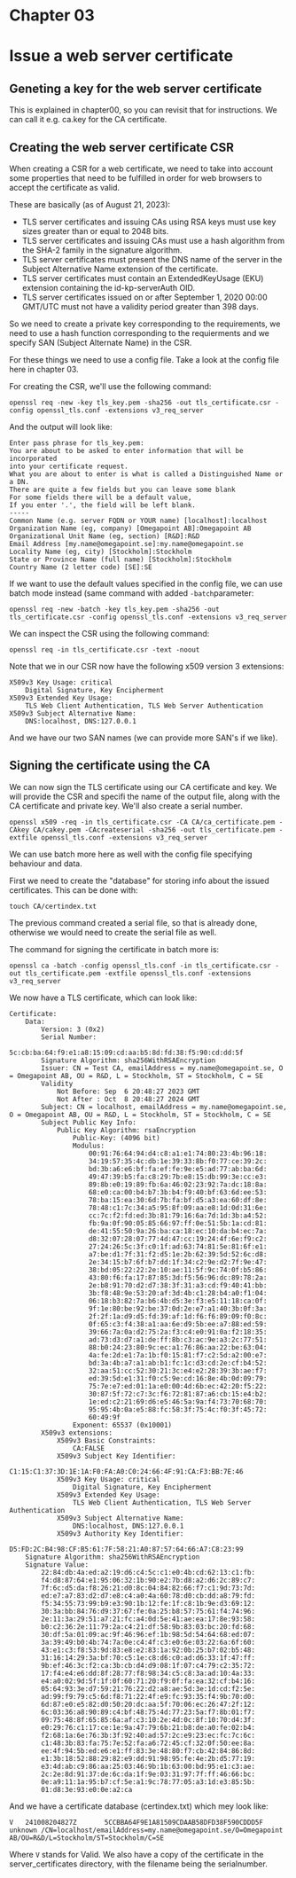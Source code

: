 # Chapter 03

# Issue a web server certificate

## Geneting a key for the web server certificate

This is explained in chapter00, so you can revisit that for instructions. We can call it e.g. ca.key for the CA certificate.

## Creating the web server certificate CSR

When creating a CSR for a web certificate, we need to take into account some properties that need to be fulfilled in order for web browsers to accept the certificate as valid.

These are basically (as of August 21, 2023):

* TLS server certificates and issuing CAs using RSA keys must use key sizes greater than or equal to 2048 bits.
* TLS server certificates and issuing CAs must use a hash algorithm from the SHA-2 family in the signature algorithm.
* TLS server certificates must present the DNS name of the server in the Subject Alternative Name extension of the certificate.
* TLS server certificates must contain an ExtendedKeyUsage (EKU) extension containing the id-kp-serverAuth OID.
* TLS server certificates issued on or after September 1, 2020 00:00 GMT/UTC must not have a validity period greater than 398 days.

So we need to create a private key corresponding to the requirements, we need to use a hash function corresponding to the requierments and we specify SAN (Subject Alternate Name) in the CSR.

For these things we need to use a config file. Take a look at the config file here in chapter 03.

For creating the CSR, we'll use the following command:

`openssl req -new -key tls_key.pem -sha256 -out tls_certificate.csr -config openssl_tls.conf -extensions v3_req_server`

And the output will look like:

```
Enter pass phrase for tls_key.pem:
You are about to be asked to enter information that will be incorporated
into your certificate request.
What you are about to enter is what is called a Distinguished Name or a DN.
There are quite a few fields but you can leave some blank
For some fields there will be a default value,
If you enter '.', the field will be left blank.
-----
Common Name (e.g. server FQDN or YOUR name) [localhost]:localhost
Organization Name (eg, company) [Omegapoint AB]:Omegapoint AB
Organizational Unit Name (eg, section) [R&D]:R&D
Email Address [my.name@omegapoint.se]:my.name@omegapoint.se
Locality Name (eg, city) [Stockholm]:Stockholm
State or Province Name (full name) [Stockholm]:Stockholm
Country Name (2 letter code) [SE]:SE
```

If we want to use the default values specified in the config file, we can use batch mode instead (same command with added `-batch`parameter:

`openssl req -new -batch -key tls_key.pem -sha256 -out tls_certificate.csr -config openssl_tls.conf -extensions v3_req_server`

We can inspect the CSR using the following command:

`openssl req -in tls_certificate.csr -text -noout`

Note that we in our CSR now have the following x509 version 3 extensions:

```
X509v3 Key Usage: critical
    Digital Signature, Key Encipherment
X509v3 Extended Key Usage:
    TLS Web Client Authentication, TLS Web Server Authentication
X509v3 Subject Alternative Name:
    DNS:localhost, DNS:127.0.0.1
```

And we have our two SAN names (we can provide more SAN's if we like).

## Signing the certificate using the CA

We can now sign the TLS certificate using our CA certificate and key. We will provide the CSR and specifi the name of the output file, along with the CA certificate and private key. We'll also create a serial number.

`openssl x509 -req -in tls_certificate.csr -CA CA/ca_certificate.pem -CAkey CA/cakey.pem -CAcreateserial -sha256 -out tls_certificate.pem -extfile openssl_tls.conf -extensions v3_req_server`

We can use batch more here as well with the config file specifying behaviour and data.

First we need to create the "database" for storing info about the issued certificates. This can be done with:

`touch CA/certindex.txt`

The previous command created a serial file, so that is already done, otherwise we would need to create the serial file as well.

The command for signing the certificate in batch more is:

`openssl ca -batch -config openssl_tls.conf -in tls_certificate.csr -out tls_certificate.pem -extfile openssl_tls.conf -extensions v3_req_server`

We now have a TLS certificate, which can look like:

```shell
Certificate:
    Data:
        Version: 3 (0x2)
        Serial Number:
            5c:cb:ba:64:f9:e1:a8:15:09:cd:aa:b5:8d:fd:38:f5:90:cd:dd:5f
        Signature Algorithm: sha256WithRSAEncryption
        Issuer: CN = Test CA, emailAddress = my.name@omegapoint.se, O = Omegapoint AB, OU = R&D, L = Stockholm, ST = Stockholm, C = SE
        Validity
            Not Before: Sep  6 20:48:27 2023 GMT
            Not After : Oct  8 20:48:27 2024 GMT
        Subject: CN = localhost, emailAddress = my.name@omegapoint.se, O = Omegapoint AB, OU = R&D, L = Stockholm, ST = Stockholm, C = SE
        Subject Public Key Info:
            Public Key Algorithm: rsaEncryption
                Public-Key: (4096 bit)
                Modulus:
                    00:91:76:64:94:d4:c8:a1:e1:74:80:23:4b:96:18:
                    34:19:57:35:4c:db:1e:39:33:8b:f0:77:ce:39:2c:
                    bd:3b:a6:e6:bf:fa:ef:fe:9e:e5:ad:77:ab:ba:6d:
                    49:47:39:b5:fa:c8:29:7b:e8:15:db:99:3e:cc:e3:
                    89:8b:e0:19:89:fb:6a:46:02:23:92:7a:dc:18:8a:
                    68:e0:ca:00:b4:b7:3b:b4:f9:40:bf:63:6d:ee:53:
                    78:ba:15:ea:30:6d:7b:fa:bf:d5:a3:ea:60:df:8e:
                    78:48:c1:7c:34:a5:95:8f:09:aa:e8:1d:0d:31:6e:
                    cc:7c:f2:fd:ed:3b:81:79:16:6a:7d:1d:3b:a4:52:
                    fb:9a:0f:90:05:85:66:97:ff:0e:51:5b:1a:cd:81:
                    de:41:55:50:9a:26:ba:ca:18:ec:10:da:b4:ec:7a:
                    d8:32:07:28:07:77:4d:47:cc:19:24:4f:6e:f9:c2:
                    27:24:26:5c:3f:c0:1f:ad:63:74:81:5e:81:6f:e1:
                    a7:be:d1:7f:31:f2:d5:1e:2b:62:39:5d:52:6c:d8:
                    2e:34:15:b7:6f:b7:dd:1f:34:c2:9e:d2:7f:9e:47:
                    38:bd:05:22:22:2e:10:ae:11:5f:9c:74:0f:b5:86:
                    43:80:f6:fa:17:87:85:3d:f5:56:96:dc:89:78:2a:
                    2e:b8:91:70:d2:d7:38:3f:31:a3:cd:f9:40:41:bb:
                    3b:f8:48:9e:53:20:af:3d:4b:c1:28:b4:a0:f1:04:
                    06:18:b3:82:7a:b6:4b:d5:3e:f3:e5:11:18:ca:0f:
                    9f:1e:80:be:92:be:37:0d:2e:e7:a1:40:3b:0f:3a:
                    2f:2f:1a:d9:d5:fd:39:af:1d:f6:f6:89:09:f0:8c:
                    0f:65:c3:f4:38:a1:aa:6e:d9:5b:ee:a7:88:ed:59:
                    39:66:7a:0a:d2:75:2a:f3:c4:e0:91:0a:f2:18:35:
                    ad:73:d3:d7:a1:de:ff:8b:c3:ac:9e:a3:2c:77:51:
                    88:b0:24:23:80:9c:ec:a1:76:86:aa:22:be:63:04:
                    4a:fe:2d:e1:7a:1b:f0:15:81:f7:c2:5d:a2:00:e7:
                    bd:3a:4b:a7:a1:ab:b1:fc:1c:d3:cd:2e:cf:b4:52:
                    32:aa:51:cc:52:30:21:3c:e4:e2:28:39:3b:ae:f7:
                    ed:39:5d:e1:31:f0:c5:9e:cd:16:8e:4b:0d:09:79:
                    75:7e:e7:ed:01:1a:e0:00:4d:6b:ec:42:20:f5:22:
                    30:87:5f:72:c7:3c:f6:72:81:87:a6:cb:15:e4:b2:
                    1e:ed:c2:21:69:d6:e5:46:5a:9a:f4:73:70:68:70:
                    95:95:4b:0a:e5:88:fc:58:3f:75:4c:f0:3f:45:72:
                    60:49:9f
                Exponent: 65537 (0x10001)
        X509v3 extensions:
            X509v3 Basic Constraints:
                CA:FALSE
            X509v3 Subject Key Identifier:
                C1:15:C1:37:3D:1E:1A:F0:FA:A0:C0:24:66:4F:91:CA:F3:BB:7E:46
            X509v3 Key Usage: critical
                Digital Signature, Key Encipherment
            X509v3 Extended Key Usage:
                TLS Web Client Authentication, TLS Web Server Authentication
            X509v3 Subject Alternative Name:
                DNS:localhost, DNS:127.0.0.1
            X509v3 Authority Key Identifier:
                D5:FD:2C:B4:98:CF:B5:61:7F:58:21:A0:87:57:64:66:A7:C8:23:99
    Signature Algorithm: sha256WithRSAEncryption
    Signature Value:
        22:84:db:4a:ed:a2:19:d6:c4:5c:c1:e0:4b:cd:62:13:c1:fb:
        f4:d8:87:64:e1:95:06:32:1b:90:e2:7b:d8:a2:d6:2c:89:c7:
        7f:6c:d5:da:f8:26:21:d0:8c:04:84:82:66:f7:c1:9d:73:7d:
        ed:e7:a7:83:d2:d7:e8:c4:a0:4a:60:78:d0:cb:dd:a8:79:fd:
        f5:34:55:73:99:b9:e3:90:1b:12:fe:1f:c8:1b:9e:d3:69:12:
        30:3a:bb:84:76:d9:37:67:fe:0a:25:b8:57:75:61:f4:74:96:
        2e:11:3a:29:51:a7:21:fc:a4:0d:5e:41:ae:ea:17:8e:93:58:
        b0:c2:36:2e:11:79:2a:c4:21:df:58:9b:83:03:bc:20:fd:68:
        30:df:5a:01:09:ac:9f:46:96:ef:1b:98:5d:54:64:68:ed:07:
        3a:39:49:b0:4b:74:7a:0e:c4:4f:c3:e0:6e:03:22:6a:6f:60:
        43:e1:c3:f8:53:9d:83:e8:e2:83:1a:92:0b:25:b7:02:b5:48:
        31:16:14:29:3a:bf:70:c5:1e:c8:d6:c0:ad:d6:33:1f:47:ff:
        9b:ef:46:3c:f2:ca:3b:cb:d4:d9:08:1f:07:c4:79:c2:35:72:
        17:f4:e4:e6:dd:8f:28:77:f8:98:34:c5:c8:3a:ad:10:4a:33:
        e4:a0:02:9d:5f:1f:0f:60:71:20:f9:0f:fa:ea:32:cf:b4:16:
        05:64:93:3e:d7:59:21:76:22:d2:a8:ae:5d:3e:1d:cd:f2:5e:
        ad:99:f9:79:c5:6d:f8:71:22:4f:e9:fc:93:35:f4:9b:70:d0:
        6d:87:e0:e5:82:d0:50:20:dc:aa:5f:70:06:ec:26:47:2f:12:
        6c:03:36:a8:90:89:c4:bf:48:75:4d:77:23:5a:f7:8b:01:f7:
        09:75:48:8f:65:85:6a:af:c3:10:2e:4d:0c:8f:10:70:d4:3f:
        e0:29:76:c1:17:ce:1e:9a:47:79:6b:21:b8:de:a0:fe:02:b4:
        f2:68:1a:6e:76:3b:3f:92:40:ad:57:2c:e9:23:ec:fc:7c:6c:
        c1:48:3b:83:fa:75:7e:52:fa:a6:72:45:cf:32:0f:50:ee:8a:
        ee:4f:94:5b:ed:e6:e1:ff:83:3e:48:80:f7:cb:42:84:86:8d:
        e1:3b:18:52:88:29:82:e9:dd:91:98:95:fe:4e:2b:d5:77:19:
        e3:4d:ab:c9:86:aa:25:03:46:9b:1b:63:00:bd:95:e1:c3:ae:
        2c:2e:8d:91:37:de:6c:da:1f:9e:03:31:97:7f:ff:46:66:bc:
        0e:a9:11:1a:95:b7:cf:5e:a1:9c:78:77:05:a3:1d:e3:85:5b:
        01:d8:3e:93:e0:0e:a2:ca
```

And we have a certificate database (certindex.txt) which mey look like:

```shell
V	241008204827Z		5CCBBA64F9E1A81509CDAAB58DFD38F590CDDD5F	unknown	/CN=localhost/emailAddress=my.name@omegapoint.se/O=Omegapoint AB/OU=R&D/L=Stockholm/ST=Stockholm/C=SE
```

Where `V` stands for Valid. We also have a copy of the certificate in the server_certificates directory, with the filename being the serialnumber.
